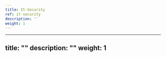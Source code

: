 ```yaml
---
title: It-Security
ref: it-security
description: ''
weight: 1
---
```

---
title: ""
description: ""
weight: 1
---